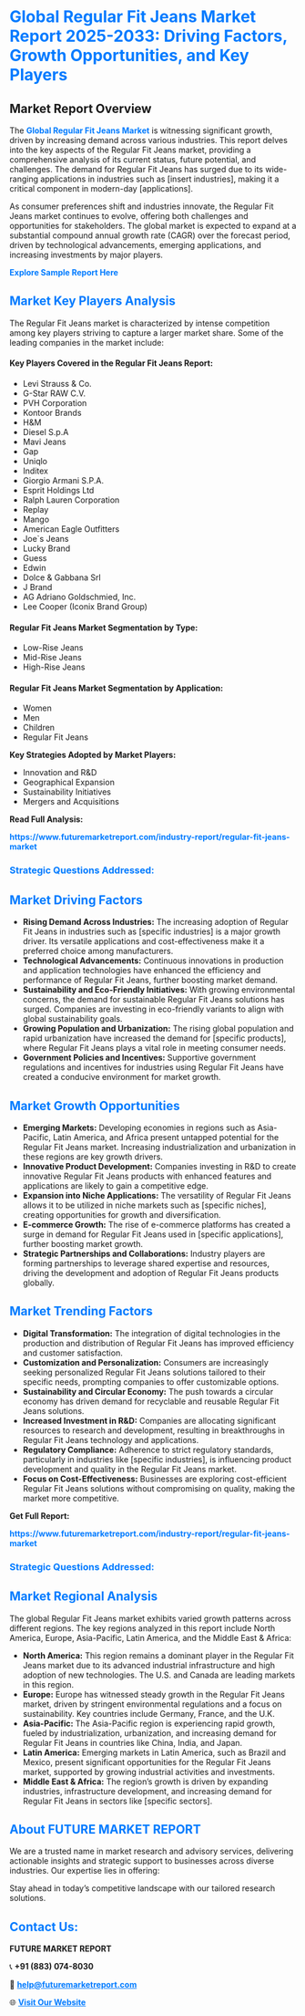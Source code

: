 <h1 style="color: #007BFF;">Global Regular Fit Jeans Market Report 2025-2033: Driving Factors, Growth Opportunities, and Key Players</h1>

<section id="overview">
<h2>Market Report Overview</h2>
<p>The <a href="https://www.futuremarketreport.com/industry-report/regular-fit-jeans-market" style="color: #007BFF; text-decoration: none;"><strong>Global Regular Fit Jeans Market</strong></a> is witnessing significant growth, driven by increasing demand across various industries. This report delves into the key aspects of the Regular Fit Jeans market, providing a comprehensive analysis of its current status, future potential, and challenges. The demand for Regular Fit Jeans has surged due to its wide-ranging applications in industries such as [insert industries], making it a critical component in modern-day [applications].</p>
<p>As consumer preferences shift and industries innovate, the Regular Fit Jeans market continues to evolve, offering both challenges and opportunities for stakeholders. The global market is expected to expand at a substantial compound annual growth rate (CAGR) over the forecast period, driven by technological advancements, emerging applications, and increasing investments by major players.</p>
</section>

<section id="overview">
<p><a href="https://www.futuremarketreport.com/request-sample/reportId=116709" style="color: #007BFF; text-decoration: none;"><strong>Explore Sample Report Here</strong></a></p>
</section>

<section id="key-players">
<h2 style="color: #007BFF;">Market Key Players Analysis</h2>
<p>The Regular Fit Jeans market is characterized by intense competition among key players striving to capture a larger market share. Some of the leading companies in the market include:</p>
<h4>Key Players Covered in the Regular Fit Jeans Report:</h4>
<ul><li>Levi Strauss &amp; Co.</li><li>G-Star RAW C.V.</li><li>PVH Corporation</li><li>Kontoor Brands</li><li>H&amp;M</li><li>Diesel S.p.A</li><li>Mavi Jeans</li><li>Gap</li><li>Uniqlo</li><li>Inditex</li><li>Giorgio Armani S.P.A.</li><li>Esprit Holdings Ltd</li><li>Ralph Lauren Corporation</li><li>Replay</li><li>Mango</li><li>American Eagle Outfitters</li><li>Joe`s Jeans</li><li>Lucky Brand</li><li>Guess</li><li>Edwin</li><li>Dolce &amp; Gabbana Srl</li><li>J Brand</li><li>AG Adriano Goldschmied, Inc.</li><li>Lee Cooper (Iconix Brand Group)</li></ul>
<h4>Regular Fit Jeans Market Segmentation by Type:</h4>
<ul><li>Low-Rise Jeans</li><li>Mid-Rise Jeans</li><li>High-Rise Jeans</li></ul>

<h4>Regular Fit Jeans Market Segmentation by Application:</h4>
<ul><li>Women</li><li>Men</li><li>Children</li><li>Regular Fit Jeans</li></ul>
<p><strong>Key Strategies Adopted by Market Players:</strong></p>
<ul>
<li>Innovation and R&D</li>
<li>Geographical Expansion</li>
<li>Sustainability Initiatives</li>
<li>Mergers and Acquisitions</li>
</ul>
</section>

<section>
<p><strong>Read Full Analysis: </strong></p><a href="https://www.futuremarketreport.com/industry-report/regular-fit-jeans-market" style="color: #007BFF; text-decoration: none;"><strong>https://www.futuremarketreport.com/industry-report/regular-fit-jeans-market</strong></a>
<h3 style="color: #007BFF;">Strategic Questions Addressed:</h3>
</section>

<section id="driving-factors">
<h2 style="color: #007BFF;">Market Driving Factors</h2>
<ul>
<li><strong>Rising Demand Across Industries:</strong> The increasing adoption of Regular Fit Jeans in industries such as [specific industries] is a major growth driver. Its versatile applications and cost-effectiveness make it a preferred choice among manufacturers.</li>
<li><strong>Technological Advancements:</strong> Continuous innovations in production and application technologies have enhanced the efficiency and performance of Regular Fit Jeans, further boosting market demand.</li>
<li><strong>Sustainability and Eco-Friendly Initiatives:</strong> With growing environmental concerns, the demand for sustainable Regular Fit Jeans solutions has surged. Companies are investing in eco-friendly variants to align with global sustainability goals.</li>
<li><strong>Growing Population and Urbanization:</strong> The rising global population and rapid urbanization have increased the demand for [specific products], where Regular Fit Jeans plays a vital role in meeting consumer needs.</li>
<li><strong>Government Policies and Incentives:</strong> Supportive government regulations and incentives for industries using Regular Fit Jeans have created a conducive environment for market growth.</li>
</ul>
</section>

<section id="growth-opportunities">
<h2 style="color: #007BFF;">Market Growth Opportunities</h2>
<ul>
<li><strong>Emerging Markets:</strong> Developing economies in regions such as Asia-Pacific, Latin America, and Africa present untapped potential for the Regular Fit Jeans market. Increasing industrialization and urbanization in these regions are key growth drivers.</li>
<li><strong>Innovative Product Development:</strong> Companies investing in R&D to create innovative Regular Fit Jeans products with enhanced features and applications are likely to gain a competitive edge.</li>
<li><strong>Expansion into Niche Applications:</strong> The versatility of Regular Fit Jeans allows it to be utilized in niche markets such as [specific niches], creating opportunities for growth and diversification.</li>
<li><strong>E-commerce Growth:</strong> The rise of e-commerce platforms has created a surge in demand for Regular Fit Jeans used in [specific applications], further boosting market growth.</li>
<li><strong>Strategic Partnerships and Collaborations:</strong> Industry players are forming partnerships to leverage shared expertise and resources, driving the development and adoption of Regular Fit Jeans products globally.</li>
</ul>
</section>

<section id="trending-factors">
<h2 style="color: #007BFF;">Market Trending Factors</h2>
<ul>
<li><strong>Digital Transformation:</strong> The integration of digital technologies in the production and distribution of Regular Fit Jeans has improved efficiency and customer satisfaction.</li>
<li><strong>Customization and Personalization:</strong> Consumers are increasingly seeking personalized Regular Fit Jeans solutions tailored to their specific needs, prompting companies to offer customizable options.</li>
<li><strong>Sustainability and Circular Economy:</strong> The push towards a circular economy has driven demand for recyclable and reusable Regular Fit Jeans solutions.</li>
<li><strong>Increased Investment in R&D:</strong> Companies are allocating significant resources to research and development, resulting in breakthroughs in Regular Fit Jeans technology and applications.</li>
<li><strong>Regulatory Compliance:</strong> Adherence to strict regulatory standards, particularly in industries like [specific industries], is influencing product development and quality in the Regular Fit Jeans market.</li>
<li><strong>Focus on Cost-Effectiveness:</strong> Businesses are exploring cost-efficient Regular Fit Jeans solutions without compromising on quality, making the market more competitive.</li>
</ul>
</section>

<section>
<p><strong>Get Full Report: </strong></p><a href="https://www.futuremarketreport.com/industry-report/regular-fit-jeans-market" style="color: #007BFF; text-decoration: none;"><strong>https://www.futuremarketreport.com/industry-report/regular-fit-jeans-market</strong></a>
<h3 style="color: #007BFF;">Strategic Questions Addressed:</h3>
</section>


<section id="regional-analysis">
<h2 style="color: #007BFF;">Market Regional Analysis</h2>
<p>The global Regular Fit Jeans market exhibits varied growth patterns across different regions. The key regions analyzed in this report include North America, Europe, Asia-Pacific, Latin America, and the Middle East & Africa:</p>
<ul>
<li><strong>North America:</strong> This region remains a dominant player in the Regular Fit Jeans market due to its advanced industrial infrastructure and high adoption of new technologies. The U.S. and Canada are leading markets in this region.</li>
<li><strong>Europe:</strong> Europe has witnessed steady growth in the Regular Fit Jeans market, driven by stringent environmental regulations and a focus on sustainability. Key countries include Germany, France, and the U.K.</li>
<li><strong>Asia-Pacific:</strong> The Asia-Pacific region is experiencing rapid growth, fueled by industrialization, urbanization, and increasing demand for Regular Fit Jeans in countries like China, India, and Japan.</li>
<li><strong>Latin America:</strong> Emerging markets in Latin America, such as Brazil and Mexico, present significant opportunities for the Regular Fit Jeans market, supported by growing industrial activities and investments.</li>
<li><strong>Middle East & Africa:</strong> The region’s growth is driven by expanding industries, infrastructure development, and increasing demand for Regular Fit Jeans in sectors like [specific sectors].</li>
</ul>
</section>

<footer>
<h2 style="color: #007BFF;">About FUTURE MARKET REPORT</h2>
<p>We are a trusted name in market research and advisory services, delivering actionable insights and strategic support to businesses across diverse industries. Our expertise lies in offering:</p>

<p>Stay ahead in today’s competitive landscape with our tailored research solutions.</p>

<h2 style="color: #007BFF;">Contact Us:</h2>
<p><strong>FUTURE MARKET REPORT</strong></p>
<p>📞 <strong>+91 (883) 074-8030</strong></p>
<p>📧 <strong><a href="mailto:help@futuremarketreport.com" style="color: #007BFF;">help@futuremarketreport.com</a></strong></p>
<p>🌐 <strong><a href="https://www.futuremarketreport.com/" style="color: #007BFF;">Visit Our Website</a></strong></p>
</footer>